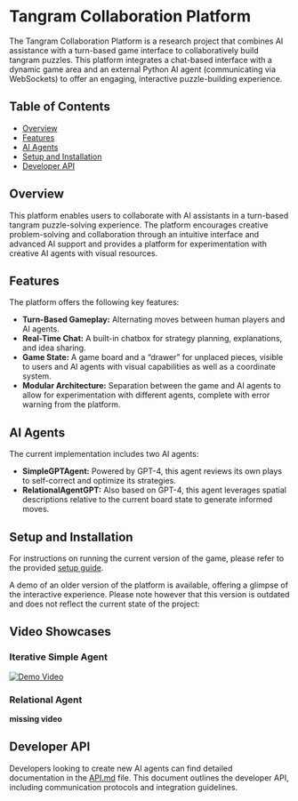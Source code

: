 # Tangram Collaboration Platform

The Tangram Collaboration Platform is a research project that combines AI assistance with a turn-based game interface to collaboratively build tangram puzzles. This platform integrates a chat-based interface with a dynamic game area and an external Python AI agent (communicating via WebSockets) to offer an engaging, interactive puzzle-building experience.

## Table of Contents

- [Overview](#overview)
- [Features](#features)
- [AI Agents](#ai-agents)
- [Setup and Installation](#setup-and-installation)
- [Developer API](#developer-api)

## Overview

This platform enables users to collaborate with AI assistants in a turn-based tangram puzzle-solving experience. The platform encourages creative problem-solving and collaboration through an intuitive interface and advanced AI support and provides a platform for experimentation with creative AI agents with visual resources.

## Features

The platform offers the following key features:

- **Turn-Based Gameplay:** Alternating moves between human players and AI agents.
- **Real-Time Chat:** A built-in chatbox for strategy planning, explanations, and idea sharing.
- **Game State:** A game board and a “drawer” for unplaced pieces, visible to users and AI agents with visual capabilities as well as a coordinate system.
- **Modular Architecture:** Separation between the game and AI agents to allow for experimentation with different agents, complete with error warning from the platform.

## AI Agents

The current implementation includes two AI agents:

- **SimpleGPTAgent:** Powered by GPT-4, this agent reviews its own plays to self-correct and optimize its strategies.
- **RelationalAgentGPT:** Also based on GPT-4, this agent leverages spatial descriptions relative to the current board state to generate informed moves.

## Setup and Installation

For instructions on running the current version of the game, please refer to the provided [setup guide](setup.md). 

A demo of an older version of the platform is available, offering a glimpse of the interactive experience. 
Please note however that this version is outdated and does not reflect the current state of the project:

## Video Showcases

### Iterative Simple Agent 
[![Demo Video](https://cdn-cf-east.streamable.com/image/qjdptl.jpg)](https://streamable.com/qjdptl)

### Relational Agent 
**missing video**

## Developer API

Developers looking to create new AI agents can find detailed documentation in the [API.md](API.md) file. This document outlines the developer API, including communication protocols and integration guidelines.

